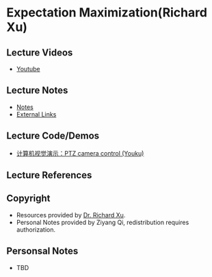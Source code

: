 # Expectation Maximization(Richard Xu)

## Lecture Videos
* [Youtube](https://www.youtube.com/playlist?list=PLyAft-JyjIYoc9LN241WKqLPuggfSBBpt)

## Lecture Notes
* [Notes](Resources/HMM-Richard-Xu/Lecture-Notes.pdf)
* [External Links](http://www-staff.it.uts.edu.au/~ydxu/ml_course/dynamic_model.pdf)

## Lecture Code/Demos
<!-- * [Geometrically-constrained balloon fitting for multiple connected ellipses](http://www-staff.it.uts.edu.au/~ydxu/code/balloon/) -->
* [计算机视觉演示：PTZ camera control (Youku)](http://v.youku.com/v_show/id_XMTM1NDM4OTg0OA==.html?from=y1.7-1.2)

## Lecture References
<!-- * [Kemp, M and Xu, R. Y. D (2015) Geometrically-constrained balloon fitting for multiple connected ellipses, Pattern Recognition,  48 (2015) pp. 2198 - 2208, SSN: 0031-3203. (ERA Rank A* Journal ISI IF: 2.584) ](http://www-staff.it.uts.edu.au/~ydxu/papers/kemp_xu_balloon.pdf) -->

## Copyright
* Resources provided by [Dr. Richard Xu](http://www-staff.it.uts.edu.au/~ydxu/index.htm).
* Personal Notes provided by Ziyang Qi, redistribution requires authorization.

## Personsal Notes
* TBD
